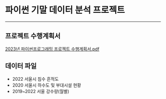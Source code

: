 # 파이썬 기말 데이터 분석 프로젝트
---
## 프로젝트 수행계획서
[2023년 파이썬프로그래밍 프로젝트 수행계획서.pdf](https://github.com/wsw0922/PythonProject/files/11489254/2023.pdf)
## 데이터 파일
- 2022 서울시 침수 흔적도
- 2020 서울시 하수도 및 부대시설 현황
- 2019~2022 서울 강수량(월별)

